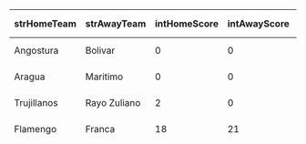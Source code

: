 | strHomeTeam   | strAwayTeam   | intHomeScore   | intAwayScore   | strStatus     | strCountry   | strLeague       | strSport   | Rating   | TV Listing   |
|:--------------|:--------------|:---------------|:---------------|:--------------|:-------------|:----------------|:-----------|:---------|:-------------|
| Angostura     | Bolivar       | 0              | 0              | 84            | VENEZUELA    | Copa Venezuela  | football   | 32       | -            |
| Aragua        | Maritimo      | 0              | 0              | 84            | VENEZUELA    | Copa Venezuela  | football   | 27       | -            |
| Trujillanos   | Rayo Zuliano  | 2              | 0              | 80            | VENEZUELA    | Copa Venezuela  | football   | 8        | -            |
| Flamengo      | Franca        | 18             | 21             | 2nd Quarter 8 | BRAZIL       | NBB - Play Offs | basketball |          | YouTube      |
|               |               |                |                |               |              |                 |            |          |              |
|               |               |                |                |               |              |                 |            |          |              |
|               |               |                |                |               |              |                 |            |          |              |
|               |               |                |                |               |              |                 |            |          |              |
|               |               |                |                |               |              |                 |            |          |              |
|               |               |                |                |               |              |                 |            |          |              |
|               |               |                |                |               |              |                 |            |          |              |
|               |               |                |                |               |              |                 |            |          |              |
|               |               |                |                |               |              |                 |            |          |              |
|               |               |                |                |               |              |                 |            |          |              |
|               |               |                |                |               |              |                 |            |          |              |
|               |               |                |                |               |              |                 |            |          |              |
|               |               |                |                |               |              |                 |            |          |              |
|               |               |                |                |               |              |                 |            |          |              |
|               |               |                |                |               |              |                 |            |          |              |
|               |               |                |                |               |              |                 |            |          |              |
|               |               |                |                |               |              |                 |            |          |              |
|               |               |                |                |               |              |                 |            |          |              |
|               |               |                |                |               |              |                 |            |          |              |
|               |               |                |                |               |              |                 |            |          |              |
|               |               |                |                |               |              |                 |            |          |              |
|               |               |                |                |               |              |                 |            |          |              |
|               |               |                |                |               |              |                 |            |          |              |
|               |               |                |                |               |              |                 |            |          |              |
|               |               |                |                |               |              |                 |            |          |              |
|               |               |                |                |               |              |                 |            |          |              |
|               |               |                |                |               |              |                 |            |          |              |
|               |               |                |                |               |              |                 |            |          |              |
|               |               |                |                |               |              |                 |            |          |              |
|               |               |                |                |               |              |                 |            |          |              |
|               |               |                |                |               |              |                 |            |          |              |
|               |               |                |                |               |              |                 |            |          |              |
|               |               |                |                |               |              |                 |            |          |              |
|               |               |                |                |               |              |                 |            |          |              |
|               |               |                |                |               |              |                 |            |          |              |
|               |               |                |                |               |              |                 |            |          |              |
|               |               |                |                |               |              |                 |            |          |              |
|               |               |                |                |               |              |                 |            |          |              |
|               |               |                |                |               |              |                 |            |          |              |
|               |               |                |                |               |              |                 |            |          |              |
|               |               |                |                |               |              |                 |            |          |              |
|               |               |                |                |               |              |                 |            |          |              |
|               |               |                |                |               |              |                 |            |          |              |
|               |               |                |                |               |              |                 |            |          |              |
|               |               |                |                |               |              |                 |            |          |              |
|               |               |                |                |               |              |                 |            |          |              |
|               |               |                |                |               |              |                 |            |          |              |
|               |               |                |                |               |              |                 |            |          |              |
|               |               |                |                |               |              |                 |            |          |              |
|               |               |                |                |               |              |                 |            |          |              |
|               |               |                |                |               |              |                 |            |          |              |
|               |               |                |                |               |              |                 |            |          |              |
|               |               |                |                |               |              |                 |            |          |              |
|               |               |                |                |               |              |                 |            |          |              |
|               |               |                |                |               |              |                 |            |          |              |
|               |               |                |                |               |              |                 |            |          |              |
|               |               |                |                |               |              |                 |            |          |              |
|               |               |                |                |               |              |                 |            |          |              |
|               |               |                |                |               |              |                 |            |          |              |
|               |               |                |                |               |              |                 |            |          |              |
|               |               |                |                |               |              |                 |            |          |              |
|               |               |                |                |               |              |                 |            |          |              |
|               |               |                |                |               |              |                 |            |          |              |
|               |               |                |                |               |              |                 |            |          |              |
|               |               |                |                |               |              |                 |            |          |              |
|               |               |                |                |               |              |                 |            |          |              |
|               |               |                |                |               |              |                 |            |          |              |
|               |               |                |                |               |              |                 |            |          |              |
|               |               |                |                |               |              |                 |            |          |              |
|               |               |                |                |               |              |                 |            |          |              |
|               |               |                |                |               |              |                 |            |          |              |
|               |               |                |                |               |              |                 |            |          |              |
|               |               |                |                |               |              |                 |            |          |              |
|               |               |                |                |               |              |                 |            |          |              |
|               |               |                |                |               |              |                 |            |          |              |
|               |               |                |                |               |              |                 |            |          |              |
|               |               |                |                |               |              |                 |            |          |              |
|               |               |                |                |               |              |                 |            |          |              |
|               |               |                |                |               |              |                 |            |          |              |
|               |               |                |                |               |              |                 |            |          |              |
|               |               |                |                |               |              |                 |            |          |              |
|               |               |                |                |               |              |                 |            |          |              |
|               |               |                |                |               |              |                 |            |          |              |
|               |               |                |                |               |              |                 |            |          |              |
|               |               |                |                |               |              |                 |            |          |              |
|               |               |                |                |               |              |                 |            |          |              |
|               |               |                |                |               |              |                 |            |          |              |
|               |               |                |                |               |              |                 |            |          |              |
|               |               |                |                |               |              |                 |            |          |              |
|               |               |                |                |               |              |                 |            |          |              |
|               |               |                |                |               |              |                 |            |          |              |
|               |               |                |                |               |              |                 |            |          |              |
|               |               |                |                |               |              |                 |            |          |              |
|               |               |                |                |               |              |                 |            |          |              |
|               |               |                |                |               |              |                 |            |          |              |
|               |               |                |                |               |              |                 |            |          |              |
|               |               |                |                |               |              |                 |            |          |              |
|               |               |                |                |               |              |                 |            |          |              |
|               |               |                |                |               |              |                 |            |          |              |
|               |               |                |                |               |              |                 |            |          |              |
|               |               |                |                |               |              |                 |            |          |              |
|               |               |                |                |               |              |                 |            |          |              |
|               |               |                |                |               |              |                 |            |          |              |
|               |               |                |                |               |              |                 |            |          |              |
|               |               |                |                |               |              |                 |            |          |              |
|               |               |                |                |               |              |                 |            |          |              |
|               |               |                |                |               |              |                 |            |          |              |
|               |               |                |                |               |              |                 |            |          |              |
|               |               |                |                |               |              |                 |            |          |              |
|               |               |                |                |               |              |                 |            |          |              |
|               |               |                |                |               |              |                 |            |          |              |
|               |               |                |                |               |              |                 |            |          |              |
|               |               |                |                |               |              |                 |            |          |              |
|               |               |                |                |               |              |                 |            |          |              |
|               |               |                |                |               |              |                 |            |          |              |
|               |               |                |                |               |              |                 |            |          |              |
|               |               |                |                |               |              |                 |            |          |              |
|               |               |                |                |               |              |                 |            |          |              |
|               |               |                |                |               |              |                 |            |          |              |
|               |               |                |                |               |              |                 |            |          |              |
|               |               |                |                |               |              |                 |            |          |              |
|               |               |                |                |               |              |                 |            |          |              |
|               |               |                |                |               |              |                 |            |          |              |
|               |               |                |                |               |              |                 |            |          |              |
|               |               |                |                |               |              |                 |            |          |              |
|               |               |                |                |               |              |                 |            |          |              |
|               |               |                |                |               |              |                 |            |          |              |
|               |               |                |                |               |              |                 |            |          |              |
|               |               |                |                |               |              |                 |            |          |              |
|               |               |                |                |               |              |                 |            |          |              |
|               |               |                |                |               |              |                 |            |          |              |
|               |               |                |                |               |              |                 |            |          |              |
|               |               |                |                |               |              |                 |            |          |              |
|               |               |                |                |               |              |                 |            |          |              |
|               |               |                |                |               |              |                 |            |          |              |
|               |               |                |                |               |              |                 |            |          |              |
|               |               |                |                |               |              |                 |            |          |              |
|               |               |                |                |               |              |                 |            |          |              |
|               |               |                |                |               |              |                 |            |          |              |
|               |               |                |                |               |              |                 |            |          |              |
|               |               |                |                |               |              |                 |            |          |              |
|               |               |                |                |               |              |                 |            |          |              |
|               |               |                |                |               |              |                 |            |          |              |
|               |               |                |                |               |              |                 |            |          |              |
|               |               |                |                |               |              |                 |            |          |              |
|               |               |                |                |               |              |                 |            |          |              |
|               |               |                |                |               |              |                 |            |          |              |
|               |               |                |                |               |              |                 |            |          |              |
|               |               |                |                |               |              |                 |            |          |              |
|               |               |                |                |               |              |                 |            |          |              |
|               |               |                |                |               |              |                 |            |          |              |
|               |               |                |                |               |              |                 |            |          |              |
|               |               |                |                |               |              |                 |            |          |              |
|               |               |                |                |               |              |                 |            |          |              |
|               |               |                |                |               |              |                 |            |          |              |
|               |               |                |                |               |              |                 |            |          |              |
|               |               |                |                |               |              |                 |            |          |              |
|               |               |                |                |               |              |                 |            |          |              |
|               |               |                |                |               |              |                 |            |          |              |
|               |               |                |                |               |              |                 |            |          |              |
|               |               |                |                |               |              |                 |            |          |              |
|               |               |                |                |               |              |                 |            |          |              |
|               |               |                |                |               |              |                 |            |          |              |
|               |               |                |                |               |              |                 |            |          |              |
|               |               |                |                |               |              |                 |            |          |              |
|               |               |                |                |               |              |                 |            |          |              |
|               |               |                |                |               |              |                 |            |          |              |
|               |               |                |                |               |              |                 |            |          |              |
|               |               |                |                |               |              |                 |            |          |              |
|               |               |                |                |               |              |                 |            |          |              |
|               |               |                |                |               |              |                 |            |          |              |
|               |               |                |                |               |              |                 |            |          |              |
|               |               |                |                |               |              |                 |            |          |              |
|               |               |                |                |               |              |                 |            |          |              |
|               |               |                |                |               |              |                 |            |          |              |
|               |               |                |                |               |              |                 |            |          |              |
|               |               |                |                |               |              |                 |            |          |              |
|               |               |                |                |               |              |                 |            |          |              |
|               |               |                |                |               |              |                 |            |          |              |
|               |               |                |                |               |              |                 |            |          |              |
|               |               |                |                |               |              |                 |            |          |              |
|               |               |                |                |               |              |                 |            |          |              |
|               |               |                |                |               |              |                 |            |          |              |
|               |               |                |                |               |              |                 |            |          |              |
|               |               |                |                |               |              |                 |            |          |              |
|               |               |                |                |               |              |                 |            |          |              |
|               |               |                |                |               |              |                 |            |          |              |
|               |               |                |                |               |              |                 |            |          |              |
|               |               |                |                |               |              |                 |            |          |              |
|               |               |                |                |               |              |                 |            |          |              |
|               |               |                |                |               |              |                 |            |          |              |
|               |               |                |                |               |              |                 |            |          |              |
|               |               |                |                |               |              |                 |            |          |              |
|               |               |                |                |               |              |                 |            |          |              |
|               |               |                |                |               |              |                 |            |          |              |
|               |               |                |                |               |              |                 |            |          |              |
|               |               |                |                |               |              |                 |            |          |              |
|               |               |                |                |               |              |                 |            |          |              |
|               |               |                |                |               |              |                 |            |          |              |
|               |               |                |                |               |              |                 |            |          |              |
|               |               |                |                |               |              |                 |            |          |              |
|               |               |                |                |               |              |                 |            |          |              |
|               |               |                |                |               |              |                 |            |          |              |
|               |               |                |                |               |              |                 |            |          |              |
|               |               |                |                |               |              |                 |            |          |              |
|               |               |                |                |               |              |                 |            |          |              |
|               |               |                |                |               |              |                 |            |          |              |
|               |               |                |                |               |              |                 |            |          |              |
|               |               |                |                |               |              |                 |            |          |              |
|               |               |                |                |               |              |                 |            |          |              |
|               |               |                |                |               |              |                 |            |          |              |
|               |               |                |                |               |              |                 |            |          |              |
|               |               |                |                |               |              |                 |            |          |              |
|               |               |                |                |               |              |                 |            |          |              |
|               |               |                |                |               |              |                 |            |          |              |
|               |               |                |                |               |              |                 |            |          |              |
|               |               |                |                |               |              |                 |            |          |              |
|               |               |                |                |               |              |                 |            |          |              |
|               |               |                |                |               |              |                 |            |          |              |
|               |               |                |                |               |              |                 |            |          |              |
|               |               |                |                |               |              |                 |            |          |              |
|               |               |                |                |               |              |                 |            |          |              |
|               |               |                |                |               |              |                 |            |          |              |
|               |               |                |                |               |              |                 |            |          |              |
|               |               |                |                |               |              |                 |            |          |              |
|               |               |                |                |               |              |                 |            |          |              |
|               |               |                |                |               |              |                 |            |          |              |
|               |               |                |                |               |              |                 |            |          |              |
|               |               |                |                |               |              |                 |            |          |              |
|               |               |                |                |               |              |                 |            |          |              |
|               |               |                |                |               |              |                 |            |          |              |
|               |               |                |                |               |              |                 |            |          |              |
|               |               |                |                |               |              |                 |            |          |              |
|               |               |                |                |               |              |                 |            |          |              |
|               |               |                |                |               |              |                 |            |          |              |
|               |               |                |                |               |              |                 |            |          |              |
|               |               |                |                |               |              |                 |            |          |              |
|               |               |                |                |               |              |                 |            |          |              |
|               |               |                |                |               |              |                 |            |          |              |
|               |               |                |                |               |              |                 |            |          |              |
|               |               |                |                |               |              |                 |            |          |              |
|               |               |                |                |               |              |                 |            |          |              |
|               |               |                |                |               |              |                 |            |          |              |
|               |               |                |                |               |              |                 |            |          |              |
|               |               |                |                |               |              |                 |            |          |              |
|               |               |                |                |               |              |                 |            |          |              |
|               |               |                |                |               |              |                 |            |          |              |
|               |               |                |                |               |              |                 |            |          |              |
|               |               |                |                |               |              |                 |            |          |              |
|               |               |                |                |               |              |                 |            |          |              |
|               |               |                |                |               |              |                 |            |          |              |
|               |               |                |                |               |              |                 |            |          |              |
|               |               |                |                |               |              |                 |            |          |              |
|               |               |                |                |               |              |                 |            |          |              |
|               |               |                |                |               |              |                 |            |          |              |
|               |               |                |                |               |              |                 |            |          |              |
|               |               |                |                |               |              |                 |            |          |              |
|               |               |                |                |               |              |                 |            |          |              |
|               |               |                |                |               |              |                 |            |          |              |
|               |               |                |                |               |              |                 |            |          |              |
|               |               |                |                |               |              |                 |            |          |              |
|               |               |                |                |               |              |                 |            |          |              |
|               |               |                |                |               |              |                 |            |          |              |
|               |               |                |                |               |              |                 |            |          |              |
|               |               |                |                |               |              |                 |            |          |              |
|               |               |                |                |               |              |                 |            |          |              |
|               |               |                |                |               |              |                 |            |          |              |
|               |               |                |                |               |              |                 |            |          |              |
|               |               |                |                |               |              |                 |            |          |              |
|               |               |                |                |               |              |                 |            |          |              |
|               |               |                |                |               |              |                 |            |          |              |
|               |               |                |                |               |              |                 |            |          |              |
|               |               |                |                |               |              |                 |            |          |              |
|               |               |                |                |               |              |                 |            |          |              |
|               |               |                |                |               |              |                 |            |          |              |
|               |               |                |                |               |              |                 |            |          |              |
|               |               |                |                |               |              |                 |            |          |              |
|               |               |                |                |               |              |                 |            |          |              |
|               |               |                |                |               |              |                 |            |          |              |
|               |               |                |                |               |              |                 |            |          |              |
|               |               |                |                |               |              |                 |            |          |              |
|               |               |                |                |               |              |                 |            |          |              |
|               |               |                |                |               |              |                 |            |          |              |
|               |               |                |                |               |              |                 |            |          |              |
|               |               |                |                |               |              |                 |            |          |              |
|               |               |                |                |               |              |                 |            |          |              |
|               |               |                |                |               |              |                 |            |          |              |
|               |               |                |                |               |              |                 |            |          |              |
|               |               |                |                |               |              |                 |            |          |              |
|               |               |                |                |               |              |                 |            |          |              |
|               |               |                |                |               |              |                 |            |          |              |
|               |               |                |                |               |              |                 |            |          |              |
|               |               |                |                |               |              |                 |            |          |              |
|               |               |                |                |               |              |                 |            |          |              |
|               |               |                |                |               |              |                 |            |          |              |
|               |               |                |                |               |              |                 |            |          |              |
|               |               |                |                |               |              |                 |            |          |              |
|               |               |                |                |               |              |                 |            |          |              |
|               |               |                |                |               |              |                 |            |          |              |
|               |               |                |                |               |              |                 |            |          |              |
|               |               |                |                |               |              |                 |            |          |              |
|               |               |                |                |               |              |                 |            |          |              |
|               |               |                |                |               |              |                 |            |          |              |
|               |               |                |                |               |              |                 |            |          |              |
|               |               |                |                |               |              |                 |            |          |              |
|               |               |                |                |               |              |                 |            |          |              |
|               |               |                |                |               |              |                 |            |          |              |
|               |               |                |                |               |              |                 |            |          |              |
|               |               |                |                |               |              |                 |            |          |              |
|               |               |                |                |               |              |                 |            |          |              |
|               |               |                |                |               |              |                 |            |          |              |
|               |               |                |                |               |              |                 |            |          |              |
|               |               |                |                |               |              |                 |            |          |              |
|               |               |                |                |               |              |                 |            |          |              |
|               |               |                |                |               |              |                 |            |          |              |
|               |               |                |                |               |              |                 |            |          |              |
|               |               |                |                |               |              |                 |            |          |              |
|               |               |                |                |               |              |                 |            |          |              |
|               |               |                |                |               |              |                 |            |          |              |
|               |               |                |                |               |              |                 |            |          |              |
|               |               |                |                |               |              |                 |            |          |              |
|               |               |                |                |               |              |                 |            |          |              |
|               |               |                |                |               |              |                 |            |          |              |
|               |               |                |                |               |              |                 |            |          |              |
|               |               |                |                |               |              |                 |            |          |              |
|               |               |                |                |               |              |                 |            |          |              |
|               |               |                |                |               |              |                 |            |          |              |
|               |               |                |                |               |              |                 |            |          |              |
|               |               |                |                |               |              |                 |            |          |              |
|               |               |                |                |               |              |                 |            |          |              |
|               |               |                |                |               |              |                 |            |          |              |
|               |               |                |                |               |              |                 |            |          |              |
|               |               |                |                |               |              |                 |            |          |              |
|               |               |                |                |               |              |                 |            |          |              |
|               |               |                |                |               |              |                 |            |          |              |
|               |               |                |                |               |              |                 |            |          |              |
|               |               |                |                |               |              |                 |            |          |              |
|               |               |                |                |               |              |                 |            |          |              |
|               |               |                |                |               |              |                 |            |          |              |
|               |               |                |                |               |              |                 |            |          |              |
|               |               |                |                |               |              |                 |            |          |              |
|               |               |                |                |               |              |                 |            |          |              |
|               |               |                |                |               |              |                 |            |          |              |
|               |               |                |                |               |              |                 |            |          |              |
|               |               |                |                |               |              |                 |            |          |              |
|               |               |                |                |               |              |                 |            |          |              |
|               |               |                |                |               |              |                 |            |          |              |
|               |               |                |                |               |              |                 |            |          |              |
|               |               |                |                |               |              |                 |            |          |              |
|               |               |                |                |               |              |                 |            |          |              |
|               |               |                |                |               |              |                 |            |          |              |
|               |               |                |                |               |              |                 |            |          |              |
|               |               |                |                |               |              |                 |            |          |              |
|               |               |                |                |               |              |                 |            |          |              |
|               |               |                |                |               |              |                 |            |          |              |
|               |               |                |                |               |              |                 |            |          |              |
|               |               |                |                |               |              |                 |            |          |              |
|               |               |                |                |               |              |                 |            |          |              |
|               |               |                |                |               |              |                 |            |          |              |
|               |               |                |                |               |              |                 |            |          |              |
|               |               |                |                |               |              |                 |            |          |              |
|               |               |                |                |               |              |                 |            |          |              |
|               |               |                |                |               |              |                 |            |          |              |
|               |               |                |                |               |              |                 |            |          |              |
|               |               |                |                |               |              |                 |            |          |              |
|               |               |                |                |               |              |                 |            |          |              |
|               |               |                |                |               |              |                 |            |          |              |
|               |               |                |                |               |              |                 |            |          |              |
|               |               |                |                |               |              |                 |            |          |              |
|               |               |                |                |               |              |                 |            |          |              |
|               |               |                |                |               |              |                 |            |          |              |
|               |               |                |                |               |              |                 |            |          |              |
|               |               |                |                |               |              |                 |            |          |              |
|               |               |                |                |               |              |                 |            |          |              |
|               |               |                |                |               |              |                 |            |          |              |
|               |               |                |                |               |              |                 |            |          |              |
|               |               |                |                |               |              |                 |            |          |              |
|               |               |                |                |               |              |                 |            |          |              |
|               |               |                |                |               |              |                 |            |          |              |
|               |               |                |                |               |              |                 |            |          |              |
|               |               |                |                |               |              |                 |            |          |              |
|               |               |                |                |               |              |                 |            |          |              |
|               |               |                |                |               |              |                 |            |          |              |
|               |               |                |                |               |              |                 |            |          |              |
|               |               |                |                |               |              |                 |            |          |              |
|               |               |                |                |               |              |                 |            |          |              |
|               |               |                |                |               |              |                 |            |          |              |
|               |               |                |                |               |              |                 |            |          |              |
|               |               |                |                |               |              |                 |            |          |              |
|               |               |                |                |               |              |                 |            |          |              |
|               |               |                |                |               |              |                 |            |          |              |
|               |               |                |                |               |              |                 |            |          |              |
|               |               |                |                |               |              |                 |            |          |              |
|               |               |                |                |               |              |                 |            |          |              |
|               |               |                |                |               |              |                 |            |          |              |
|               |               |                |                |               |              |                 |            |          |              |
|               |               |                |                |               |              |                 |            |          |              |
|               |               |                |                |               |              |                 |            |          |              |
|               |               |                |                |               |              |                 |            |          |              |
|               |               |                |                |               |              |                 |            |          |              |
|               |               |                |                |               |              |                 |            |          |              |
|               |               |                |                |               |              |                 |            |          |              |
|               |               |                |                |               |              |                 |            |          |              |
|               |               |                |                |               |              |                 |            |          |              |
|               |               |                |                |               |              |                 |            |          |              |
|               |               |                |                |               |              |                 |            |          |              |
|               |               |                |                |               |              |                 |            |          |              |
|               |               |                |                |               |              |                 |            |          |              |
|               |               |                |                |               |              |                 |            |          |              |
|               |               |                |                |               |              |                 |            |          |              |
|               |               |                |                |               |              |                 |            |          |              |
|               |               |                |                |               |              |                 |            |          |              |
|               |               |                |                |               |              |                 |            |          |              |
|               |               |                |                |               |              |                 |            |          |              |
|               |               |                |                |               |              |                 |            |          |              |
|               |               |                |                |               |              |                 |            |          |              |
|               |               |                |                |               |              |                 |            |          |              |
|               |               |                |                |               |              |                 |            |          |              |
|               |               |                |                |               |              |                 |            |          |              |
|               |               |                |                |               |              |                 |            |          |              |
|               |               |                |                |               |              |                 |            |          |              |
|               |               |                |                |               |              |                 |            |          |              |
|               |               |                |                |               |              |                 |            |          |              |
|               |               |                |                |               |              |                 |            |          |              |
|               |               |                |                |               |              |                 |            |          |              |
|               |               |                |                |               |              |                 |            |          |              |
|               |               |                |                |               |              |                 |            |          |              |
|               |               |                |                |               |              |                 |            |          |              |
|               |               |                |                |               |              |                 |            |          |              |
|               |               |                |                |               |              |                 |            |          |              |
|               |               |                |                |               |              |                 |            |          |              |
|               |               |                |                |               |              |                 |            |          |              |
|               |               |                |                |               |              |                 |            |          |              |
|               |               |                |                |               |              |                 |            |          |              |
|               |               |                |                |               |              |                 |            |          |              |
|               |               |                |                |               |              |                 |            |          |              |
|               |               |                |                |               |              |                 |            |          |              |
|               |               |                |                |               |              |                 |            |          |              |
|               |               |                |                |               |              |                 |            |          |              |
|               |               |                |                |               |              |                 |            |          |              |
|               |               |                |                |               |              |                 |            |          |              |
|               |               |                |                |               |              |                 |            |          |              |
|               |               |                |                |               |              |                 |            |          |              |
|               |               |                |                |               |              |                 |            |          |              |
|               |               |                |                |               |              |                 |            |          |              |
|               |               |                |                |               |              |                 |            |          |              |
|               |               |                |                |               |              |                 |            |          |              |
|               |               |                |                |               |              |                 |            |          |              |
|               |               |                |                |               |              |                 |            |          |              |
|               |               |                |                |               |              |                 |            |          |              |
|               |               |                |                |               |              |                 |            |          |              |
|               |               |                |                |               |              |                 |            |          |              |
|               |               |                |                |               |              |                 |            |          |              |
|               |               |                |                |               |              |                 |            |          |              |
|               |               |                |                |               |              |                 |            |          |              |
|               |               |                |                |               |              |                 |            |          |              |
|               |               |                |                |               |              |                 |            |          |              |
|               |               |                |                |               |              |                 |            |          |              |
|               |               |                |                |               |              |                 |            |          |              |
|               |               |                |                |               |              |                 |            |          |              |
|               |               |                |                |               |              |                 |            |          |              |
|               |               |                |                |               |              |                 |            |          |              |
|               |               |                |                |               |              |                 |            |          |              |
|               |               |                |                |               |              |                 |            |          |              |
|               |               |                |                |               |              |                 |            |          |              |
|               |               |                |                |               |              |                 |            |          |              |
|               |               |                |                |               |              |                 |            |          |              |
|               |               |                |                |               |              |                 |            |          |              |
|               |               |                |                |               |              |                 |            |          |              |
|               |               |                |                |               |              |                 |            |          |              |
|               |               |                |                |               |              |                 |            |          |              |
|               |               |                |                |               |              |                 |            |          |              |
|               |               |                |                |               |              |                 |            |          |              |
|               |               |                |                |               |              |                 |            |          |              |
|               |               |                |                |               |              |                 |            |          |              |
|               |               |                |                |               |              |                 |            |          |              |
|               |               |                |                |               |              |                 |            |          |              |
|               |               |                |                |               |              |                 |            |          |              |
|               |               |                |                |               |              |                 |            |          |              |
|               |               |                |                |               |              |                 |            |          |              |
|               |               |                |                |               |              |                 |            |          |              |
|               |               |                |                |               |              |                 |            |          |              |
|               |               |                |                |               |              |                 |            |          |              |
|               |               |                |                |               |              |                 |            |          |              |
|               |               |                |                |               |              |                 |            |          |              |
|               |               |                |                |               |              |                 |            |          |              |
|               |               |                |                |               |              |                 |            |          |              |
|               |               |                |                |               |              |                 |            |          |              |
|               |               |                |                |               |              |                 |            |          |              |
|               |               |                |                |               |              |                 |            |          |              |
|               |               |                |                |               |              |                 |            |          |              |
|               |               |                |                |               |              |                 |            |          |              |
|               |               |                |                |               |              |                 |            |          |              |
|               |               |                |                |               |              |                 |            |          |              |
|               |               |                |                |               |              |                 |            |          |              |
|               |               |                |                |               |              |                 |            |          |              |
|               |               |                |                |               |              |                 |            |          |              |
|               |               |                |                |               |              |                 |            |          |              |
|               |               |                |                |               |              |                 |            |          |              |
|               |               |                |                |               |              |                 |            |          |              |
|               |               |                |                |               |              |                 |            |          |              |
|               |               |                |                |               |              |                 |            |          |              |
|               |               |                |                |               |              |                 |            |          |              |
|               |               |                |                |               |              |                 |            |          |              |
|               |               |                |                |               |              |                 |            |          |              |
|               |               |                |                |               |              |                 |            |          |              |
|               |               |                |                |               |              |                 |            |          |              |
|               |               |                |                |               |              |                 |            |          |              |
|               |               |                |                |               |              |                 |            |          |              |
|               |               |                |                |               |              |                 |            |          |              |
|               |               |                |                |               |              |                 |            |          |              |
|               |               |                |                |               |              |                 |            |          |              |
|               |               |                |                |               |              |                 |            |          |              |
|               |               |                |                |               |              |                 |            |          |              |
|               |               |                |                |               |              |                 |            |          |              |
|               |               |                |                |               |              |                 |            |          |              |
|               |               |                |                |               |              |                 |            |          |              |
|               |               |                |                |               |              |                 |            |          |              |
|               |               |                |                |               |              |                 |            |          |              |
|               |               |                |                |               |              |                 |            |          |              |
|               |               |                |                |               |              |                 |            |          |              |
|               |               |                |                |               |              |                 |            |          |              |
|               |               |                |                |               |              |                 |            |          |              |
|               |               |                |                |               |              |                 |            |          |              |
|               |               |                |                |               |              |                 |            |          |              |
|               |               |                |                |               |              |                 |            |          |              |
|               |               |                |                |               |              |                 |            |          |              |
|               |               |                |                |               |              |                 |            |          |              |
|               |               |                |                |               |              |                 |            |          |              |
|               |               |                |                |               |              |                 |            |          |              |
|               |               |                |                |               |              |                 |            |          |              |
|               |               |                |                |               |              |                 |            |          |              |
|               |               |                |                |               |              |                 |            |          |              |
|               |               |                |                |               |              |                 |            |          |              |
|               |               |                |                |               |              |                 |            |          |              |
|               |               |                |                |               |              |                 |            |          |              |
|               |               |                |                |               |              |                 |            |          |              |
|               |               |                |                |               |              |                 |            |          |              |
|               |               |                |                |               |              |                 |            |          |              |
|               |               |                |                |               |              |                 |            |          |              |
|               |               |                |                |               |              |                 |            |          |              |
|               |               |                |                |               |              |                 |            |          |              |
|               |               |                |                |               |              |                 |            |          |              |
|               |               |                |                |               |              |                 |            |          |              |
|               |               |                |                |               |              |                 |            |          |              |
|               |               |                |                |               |              |                 |            |          |              |
|               |               |                |                |               |              |                 |            |          |              |
|               |               |                |                |               |              |                 |            |          |              |
|               |               |                |                |               |              |                 |            |          |              |
|               |               |                |                |               |              |                 |            |          |              |
|               |               |                |                |               |              |                 |            |          |              |
|               |               |                |                |               |              |                 |            |          |              |
|               |               |                |                |               |              |                 |            |          |              |
|               |               |                |                |               |              |                 |            |          |              |
|               |               |                |                |               |              |                 |            |          |              |
|               |               |                |                |               |              |                 |            |          |              |
|               |               |                |                |               |              |                 |            |          |              |
|               |               |                |                |               |              |                 |            |          |              |
|               |               |                |                |               |              |                 |            |          |              |
|               |               |                |                |               |              |                 |            |          |              |
|               |               |                |                |               |              |                 |            |          |              |
|               |               |                |                |               |              |                 |            |          |              |
|               |               |                |                |               |              |                 |            |          |              |
|               |               |                |                |               |              |                 |            |          |              |
|               |               |                |                |               |              |                 |            |          |              |
|               |               |                |                |               |              |                 |            |          |              |
|               |               |                |                |               |              |                 |            |          |              |
|               |               |                |                |               |              |                 |            |          |              |
|               |               |                |                |               |              |                 |            |          |              |
|               |               |                |                |               |              |                 |            |          |              |
|               |               |                |                |               |              |                 |            |          |              |
|               |               |                |                |               |              |                 |            |          |              |
|               |               |                |                |               |              |                 |            |          |              |
|               |               |                |                |               |              |                 |            |          |              |
|               |               |                |                |               |              |                 |            |          |              |
|               |               |                |                |               |              |                 |            |          |              |
|               |               |                |                |               |              |                 |            |          |              |
|               |               |                |                |               |              |                 |            |          |              |
|               |               |                |                |               |              |                 |            |          |              |
|               |               |                |                |               |              |                 |            |          |              |
|               |               |                |                |               |              |                 |            |          |              |
|               |               |                |                |               |              |                 |            |          |              |
|               |               |                |                |               |              |                 |            |          |              |
|               |               |                |                |               |              |                 |            |          |              |
|               |               |                |                |               |              |                 |            |          |              |
|               |               |                |                |               |              |                 |            |          |              |
|               |               |                |                |               |              |                 |            |          |              |
|               |               |                |                |               |              |                 |            |          |              |
|               |               |                |                |               |              |                 |            |          |              |
|               |               |                |                |               |              |                 |            |          |              |
|               |               |                |                |               |              |                 |            |          |              |
|               |               |                |                |               |              |                 |            |          |              |
|               |               |                |                |               |              |                 |            |          |              |
|               |               |                |                |               |              |                 |            |          |              |
|               |               |                |                |               |              |                 |            |          |              |
|               |               |                |                |               |              |                 |            |          |              |
|               |               |                |                |               |              |                 |            |          |              |
|               |               |                |                |               |              |                 |            |          |              |
|               |               |                |                |               |              |                 |            |          |              |
|               |               |                |                |               |              |                 |            |          |              |
|               |               |                |                |               |              |                 |            |          |              |
|               |               |                |                |               |              |                 |            |          |              |
|               |               |                |                |               |              |                 |            |          |              |
|               |               |                |                |               |              |                 |            |          |              |
|               |               |                |                |               |              |                 |            |          |              |
|               |               |                |                |               |              |                 |            |          |              |
|               |               |                |                |               |              |                 |            |          |              |
|               |               |                |                |               |              |                 |            |          |              |
|               |               |                |                |               |              |                 |            |          |              |
|               |               |                |                |               |              |                 |            |          |              |
|               |               |                |                |               |              |                 |            |          |              |
|               |               |                |                |               |              |                 |            |          |              |
|               |               |                |                |               |              |                 |            |          |              |
|               |               |                |                |               |              |                 |            |          |              |
|               |               |                |                |               |              |                 |            |          |              |
|               |               |                |                |               |              |                 |            |          |              |
|               |               |                |                |               |              |                 |            |          |              |
|               |               |                |                |               |              |                 |            |          |              |
|               |               |                |                |               |              |                 |            |          |              |
|               |               |                |                |               |              |                 |            |          |              |
|               |               |                |                |               |              |                 |            |          |              |
|               |               |                |                |               |              |                 |            |          |              |
|               |               |                |                |               |              |                 |            |          |              |
|               |               |                |                |               |              |                 |            |          |              |
|               |               |                |                |               |              |                 |            |          |              |
|               |               |                |                |               |              |                 |            |          |              |
|               |               |                |                |               |              |                 |            |          |              |
|               |               |                |                |               |              |                 |            |          |              |
|               |               |                |                |               |              |                 |            |          |              |
|               |               |                |                |               |              |                 |            |          |              |
|               |               |                |                |               |              |                 |            |          |              |
|               |               |                |                |               |              |                 |            |          |              |
|               |               |                |                |               |              |                 |            |          |              |
|               |               |                |                |               |              |                 |            |          |              |
|               |               |                |                |               |              |                 |            |          |              |
|               |               |                |                |               |              |                 |            |          |              |
|               |               |                |                |               |              |                 |            |          |              |
|               |               |                |                |               |              |                 |            |          |              |
|               |               |                |                |               |              |                 |            |          |              |
|               |               |                |                |               |              |                 |            |          |              |
|               |               |                |                |               |              |                 |            |          |              |
|               |               |                |                |               |              |                 |            |          |              |
|               |               |                |                |               |              |                 |            |          |              |
|               |               |                |                |               |              |                 |            |          |              |
|               |               |                |                |               |              |                 |            |          |              |
|               |               |                |                |               |              |                 |            |          |              |
|               |               |                |                |               |              |                 |            |          |              |
|               |               |                |                |               |              |                 |            |          |              |
|               |               |                |                |               |              |                 |            |          |              |
|               |               |                |                |               |              |                 |            |          |              |
|               |               |                |                |               |              |                 |            |          |              |
|               |               |                |                |               |              |                 |            |          |              |
|               |               |                |                |               |              |                 |            |          |              |
|               |               |                |                |               |              |                 |            |          |              |
|               |               |                |                |               |              |                 |            |          |              |
|               |               |                |                |               |              |                 |            |          |              |
|               |               |                |                |               |              |                 |            |          |              |
|               |               |                |                |               |              |                 |            |          |              |
|               |               |                |                |               |              |                 |            |          |              |
|               |               |                |                |               |              |                 |            |          |              |
|               |               |                |                |               |              |                 |            |          |              |
|               |               |                |                |               |              |                 |            |          |              |
|               |               |                |                |               |              |                 |            |          |              |
|               |               |                |                |               |              |                 |            |          |              |
|               |               |                |                |               |              |                 |            |          |              |
|               |               |                |                |               |              |                 |            |          |              |
|               |               |                |                |               |              |                 |            |          |              |
|               |               |                |                |               |              |                 |            |          |              |
|               |               |                |                |               |              |                 |            |          |              |
|               |               |                |                |               |              |                 |            |          |              |
|               |               |                |                |               |              |                 |            |          |              |
|               |               |                |                |               |              |                 |            |          |              |
|               |               |                |                |               |              |                 |            |          |              |
|               |               |                |                |               |              |                 |            |          |              |
|               |               |                |                |               |              |                 |            |          |              |
|               |               |                |                |               |              |                 |            |          |              |
|               |               |                |                |               |              |                 |            |          |              |
|               |               |                |                |               |              |                 |            |          |              |
|               |               |                |                |               |              |                 |            |          |              |
|               |               |                |                |               |              |                 |            |          |              |
|               |               |                |                |               |              |                 |            |          |              |
|               |               |                |                |               |              |                 |            |          |              |
|               |               |                |                |               |              |                 |            |          |              |
|               |               |                |                |               |              |                 |            |          |              |
|               |               |                |                |               |              |                 |            |          |              |
|               |               |                |                |               |              |                 |            |          |              |
|               |               |                |                |               |              |                 |            |          |              |
|               |               |                |                |               |              |                 |            |          |              |
|               |               |                |                |               |              |                 |            |          |              |
|               |               |                |                |               |              |                 |            |          |              |
|               |               |                |                |               |              |                 |            |          |              |
|               |               |                |                |               |              |                 |            |          |              |
|               |               |                |                |               |              |                 |            |          |              |
|               |               |                |                |               |              |                 |            |          |              |
|               |               |                |                |               |              |                 |            |          |              |
|               |               |                |                |               |              |                 |            |          |              |
|               |               |                |                |               |              |                 |            |          |              |
|               |               |                |                |               |              |                 |            |          |              |
|               |               |                |                |               |              |                 |            |          |              |
|               |               |                |                |               |              |                 |            |          |              |
|               |               |                |                |               |              |                 |            |          |              |
|               |               |                |                |               |              |                 |            |          |              |
|               |               |                |                |               |              |                 |            |          |              |
|               |               |                |                |               |              |                 |            |          |              |
|               |               |                |                |               |              |                 |            |          |              |
|               |               |                |                |               |              |                 |            |          |              |
|               |               |                |                |               |              |                 |            |          |              |
|               |               |                |                |               |              |                 |            |          |              |
|               |               |                |                |               |              |                 |            |          |              |
|               |               |                |                |               |              |                 |            |          |              |
|               |               |                |                |               |              |                 |            |          |              |
|               |               |                |                |               |              |                 |            |          |              |
|               |               |                |                |               |              |                 |            |          |              |
|               |               |                |                |               |              |                 |            |          |              |
|               |               |                |                |               |              |                 |            |          |              |
|               |               |                |                |               |              |                 |            |          |              |
|               |               |                |                |               |              |                 |            |          |              |
|               |               |                |                |               |              |                 |            |          |              |
|               |               |                |                |               |              |                 |            |          |              |
|               |               |                |                |               |              |                 |            |          |              |
|               |               |                |                |               |              |                 |            |          |              |
|               |               |                |                |               |              |                 |            |          |              |
|               |               |                |                |               |              |                 |            |          |              |
|               |               |                |                |               |              |                 |            |          |              |
|               |               |                |                |               |              |                 |            |          |              |
|               |               |                |                |               |              |                 |            |          |              |
|               |               |                |                |               |              |                 |            |          |              |
|               |               |                |                |               |              |                 |            |          |              |
|               |               |                |                |               |              |                 |            |          |              |
|               |               |                |                |               |              |                 |            |          |              |
|               |               |                |                |               |              |                 |            |          |              |
|               |               |                |                |               |              |                 |            |          |              |
|               |               |                |                |               |              |                 |            |          |              |
|               |               |                |                |               |              |                 |            |          |              |
|               |               |                |                |               |              |                 |            |          |              |
|               |               |                |                |               |              |                 |            |          |              |
|               |               |                |                |               |              |                 |            |          |              |
|               |               |                |                |               |              |                 |            |          |              |
|               |               |                |                |               |              |                 |            |          |              |
|               |               |                |                |               |              |                 |            |          |              |
|               |               |                |                |               |              |                 |            |          |              |
|               |               |                |                |               |              |                 |            |          |              |
|               |               |                |                |               |              |                 |            |          |              |
|               |               |                |                |               |              |                 |            |          |              |
|               |               |                |                |               |              |                 |            |          |              |
|               |               |                |                |               |              |                 |            |          |              |
|               |               |                |                |               |              |                 |            |          |              |
|               |               |                |                |               |              |                 |            |          |              |
|               |               |                |                |               |              |                 |            |          |              |
|               |               |                |                |               |              |                 |            |          |              |
|               |               |                |                |               |              |                 |            |          |              |
|               |               |                |                |               |              |                 |            |          |              |
|               |               |                |                |               |              |                 |            |          |              |
|               |               |                |                |               |              |                 |            |          |              |
|               |               |                |                |               |              |                 |            |          |              |
|               |               |                |                |               |              |                 |            |          |              |
|               |               |                |                |               |              |                 |            |          |              |
|               |               |                |                |               |              |                 |            |          |              |
|               |               |                |                |               |              |                 |            |          |              |
|               |               |                |                |               |              |                 |            |          |              |
|               |               |                |                |               |              |                 |            |          |              |
|               |               |                |                |               |              |                 |            |          |              |
|               |               |                |                |               |              |                 |            |          |              |
|               |               |                |                |               |              |                 |            |          |              |
|               |               |                |                |               |              |                 |            |          |              |
|               |               |                |                |               |              |                 |            |          |              |
|               |               |                |                |               |              |                 |            |          |              |
|               |               |                |                |               |              |                 |            |          |              |
|               |               |                |                |               |              |                 |            |          |              |
|               |               |                |                |               |              |                 |            |          |              |
|               |               |                |                |               |              |                 |            |          |              |
|               |               |                |                |               |              |                 |            |          |              |
|               |               |                |                |               |              |                 |            |          |              |
|               |               |                |                |               |              |                 |            |          |              |
|               |               |                |                |               |              |                 |            |          |              |
|               |               |                |                |               |              |                 |            |          |              |
|               |               |                |                |               |              |                 |            |          |              |
|               |               |                |                |               |              |                 |            |          |              |
|               |               |                |                |               |              |                 |            |          |              |
|               |               |                |                |               |              |                 |            |          |              |
|               |               |                |                |               |              |                 |            |          |              |
|               |               |                |                |               |              |                 |            |          |              |
|               |               |                |                |               |              |                 |            |          |              |
|               |               |                |                |               |              |                 |            |          |              |
|               |               |                |                |               |              |                 |            |          |              |
|               |               |                |                |               |              |                 |            |          |              |
|               |               |                |                |               |              |                 |            |          |              |
|               |               |                |                |               |              |                 |            |          |              |
|               |               |                |                |               |              |                 |            |          |              |
|               |               |                |                |               |              |                 |            |          |              |
|               |               |                |                |               |              |                 |            |          |              |
|               |               |                |                |               |              |                 |            |          |              |
|               |               |                |                |               |              |                 |            |          |              |
|               |               |                |                |               |              |                 |            |          |              |
|               |               |                |                |               |              |                 |            |          |              |
|               |               |                |                |               |              |                 |            |          |              |
|               |               |                |                |               |              |                 |            |          |              |
|               |               |                |                |               |              |                 |            |          |              |
|               |               |                |                |               |              |                 |            |          |              |
|               |               |                |                |               |              |                 |            |          |              |
|               |               |                |                |               |              |                 |            |          |              |
|               |               |                |                |               |              |                 |            |          |              |
|               |               |                |                |               |              |                 |            |          |              |
|               |               |                |                |               |              |                 |            |          |              |
|               |               |                |                |               |              |                 |            |          |              |
|               |               |                |                |               |              |                 |            |          |              |
|               |               |                |                |               |              |                 |            |          |              |
|               |               |                |                |               |              |                 |            |          |              |
|               |               |                |                |               |              |                 |            |          |              |
|               |               |                |                |               |              |                 |            |          |              |
|               |               |                |                |               |              |                 |            |          |              |
|               |               |                |                |               |              |                 |            |          |              |
|               |               |                |                |               |              |                 |            |          |              |
|               |               |                |                |               |              |                 |            |          |              |
|               |               |                |                |               |              |                 |            |          |              |
|               |               |                |                |               |              |                 |            |          |              |
|               |               |                |                |               |              |                 |            |          |              |
|               |               |                |                |               |              |                 |            |          |              |
|               |               |                |                |               |              |                 |            |          |              |
|               |               |                |                |               |              |                 |            |          |              |
|               |               |                |                |               |              |                 |            |          |              |
|               |               |                |                |               |              |                 |            |          |              |
|               |               |                |                |               |              |                 |            |          |              |
|               |               |                |                |               |              |                 |            |          |              |
|               |               |                |                |               |              |                 |            |          |              |
|               |               |                |                |               |              |                 |            |          |              |
|               |               |                |                |               |              |                 |            |          |              |
|               |               |                |                |               |              |                 |            |          |              |
|               |               |                |                |               |              |                 |            |          |              |
|               |               |                |                |               |              |                 |            |          |              |
|               |               |                |                |               |              |                 |            |          |              |
|               |               |                |                |               |              |                 |            |          |              |
|               |               |                |                |               |              |                 |            |          |              |
|               |               |                |                |               |              |                 |            |          |              |
|               |               |                |                |               |              |                 |            |          |              |
|               |               |                |                |               |              |                 |            |          |              |
|               |               |                |                |               |              |                 |            |          |              |
|               |               |                |                |               |              |                 |            |          |              |
|               |               |                |                |               |              |                 |            |          |              |
|               |               |                |                |               |              |                 |            |          |              |
|               |               |                |                |               |              |                 |            |          |              |
|               |               |                |                |               |              |                 |            |          |              |
|               |               |                |                |               |              |                 |            |          |              |
|               |               |                |                |               |              |                 |            |          |              |
|               |               |                |                |               |              |                 |            |          |              |
|               |               |                |                |               |              |                 |            |          |              |
|               |               |                |                |               |              |                 |            |          |              |
|               |               |                |                |               |              |                 |            |          |              |
|               |               |                |                |               |              |                 |            |          |              |
|               |               |                |                |               |              |                 |            |          |              |
|               |               |                |                |               |              |                 |            |          |              |
|               |               |                |                |               |              |                 |            |          |              |
|               |               |                |                |               |              |                 |            |          |              |
|               |               |                |                |               |              |                 |            |          |              |
|               |               |                |                |               |              |                 |            |          |              |
|               |               |                |                |               |              |                 |            |          |              |
|               |               |                |                |               |              |                 |            |          |              |
|               |               |                |                |               |              |                 |            |          |              |
|               |               |                |                |               |              |                 |            |          |              |
|               |               |                |                |               |              |                 |            |          |              |
|               |               |                |                |               |              |                 |            |          |              |
|               |               |                |                |               |              |                 |            |          |              |
|               |               |                |                |               |              |                 |            |          |              |
|               |               |                |                |               |              |                 |            |          |              |
|               |               |                |                |               |              |                 |            |          |              |
|               |               |                |                |               |              |                 |            |          |              |
|               |               |                |                |               |              |                 |            |          |              |
|               |               |                |                |               |              |                 |            |          |              |
|               |               |                |                |               |              |                 |            |          |              |
|               |               |                |                |               |              |                 |            |          |              |
|               |               |                |                |               |              |                 |            |          |              |
|               |               |                |                |               |              |                 |            |          |              |
|               |               |                |                |               |              |                 |            |          |              |
|               |               |                |                |               |              |                 |            |          |              |
|               |               |                |                |               |              |                 |            |          |              |
|               |               |                |                |               |              |                 |            |          |              |
|               |               |                |                |               |              |                 |            |          |              |
|               |               |                |                |               |              |                 |            |          |              |
|               |               |                |                |               |              |                 |            |          |              |
|               |               |                |                |               |              |                 |            |          |              |
|               |               |                |                |               |              |                 |            |          |              |
|               |               |                |                |               |              |                 |            |          |              |
|               |               |                |                |               |              |                 |            |          |              |
|               |               |                |                |               |              |                 |            |          |              |
|               |               |                |                |               |              |                 |            |          |              |
|               |               |                |                |               |              |                 |            |          |              |
|               |               |                |                |               |              |                 |            |          |              |
|               |               |                |                |               |              |                 |            |          |              |
|               |               |                |                |               |              |                 |            |          |              |
|               |               |                |                |               |              |                 |            |          |              |
|               |               |                |                |               |              |                 |            |          |              |
|               |               |                |                |               |              |                 |            |          |              |
|               |               |                |                |               |              |                 |            |          |              |
|               |               |                |                |               |              |                 |            |          |              |
|               |               |                |                |               |              |                 |            |          |              |
|               |               |                |                |               |              |                 |            |          |              |
|               |               |                |                |               |              |                 |            |          |              |
|               |               |                |                |               |              |                 |            |          |              |
|               |               |                |                |               |              |                 |            |          |              |
|               |               |                |                |               |              |                 |            |          |              |
|               |               |                |                |               |              |                 |            |          |              |
|               |               |                |                |               |              |                 |            |          |              |
|               |               |                |                |               |              |                 |            |          |              |
|               |               |                |                |               |              |                 |            |          |              |
|               |               |                |                |               |              |                 |            |          |              |
|               |               |                |                |               |              |                 |            |          |              |
|               |               |                |                |               |              |                 |            |          |              |
|               |               |                |                |               |              |                 |            |          |              |
|               |               |                |                |               |              |                 |            |          |              |
|               |               |                |                |               |              |                 |            |          |              |
|               |               |                |                |               |              |                 |            |          |              |
|               |               |                |                |               |              |                 |            |          |              |
|               |               |                |                |               |              |                 |            |          |              |
|               |               |                |                |               |              |                 |            |          |              |
|               |               |                |                |               |              |                 |            |          |              |
|               |               |                |                |               |              |                 |            |          |              |
|               |               |                |                |               |              |                 |            |          |              |
|               |               |                |                |               |              |                 |            |          |              |
|               |               |                |                |               |              |                 |            |          |              |
|               |               |                |                |               |              |                 |            |          |              |
|               |               |                |                |               |              |                 |            |          |              |
|               |               |                |                |               |              |                 |            |          |              |
|               |               |                |                |               |              |                 |            |          |              |
|               |               |                |                |               |              |                 |            |          |              |
|               |               |                |                |               |              |                 |            |          |              |
|               |               |                |                |               |              |                 |            |          |              |
|               |               |                |                |               |              |                 |            |          |              |
|               |               |                |                |               |              |                 |            |          |              |
|               |               |                |                |               |              |                 |            |          |              |
|               |               |                |                |               |              |                 |            |          |              |
|               |               |                |                |               |              |                 |            |          |              |
|               |               |                |                |               |              |                 |            |          |              |
|               |               |                |                |               |              |                 |            |          |              |
|               |               |                |                |               |              |                 |            |          |              |
|               |               |                |                |               |              |                 |            |          |              |
|               |               |                |                |               |              |                 |            |          |              |
|               |               |                |                |               |              |                 |            |          |              |
|               |               |                |                |               |              |                 |            |          |              |
|               |               |                |                |               |              |                 |            |          |              |
|               |               |                |                |               |              |                 |            |          |              |
|               |               |                |                |               |              |                 |            |          |              |
|               |               |                |                |               |              |                 |            |          |              |
|               |               |                |                |               |              |                 |            |          |              |
|               |               |                |                |               |              |                 |            |          |              |
|               |               |                |                |               |              |                 |            |          |              |
|               |               |                |                |               |              |                 |            |          |              |
|               |               |                |                |               |              |                 |            |          |              |
|               |               |                |                |               |              |                 |            |          |              |
|               |               |                |                |               |              |                 |            |          |              |
|               |               |                |                |               |              |                 |            |          |              |
|               |               |                |                |               |              |                 |            |          |              |
|               |               |                |                |               |              |                 |            |          |              |
|               |               |                |                |               |              |                 |            |          |              |
|               |               |                |                |               |              |                 |            |          |              |
|               |               |                |                |               |              |                 |            |          |              |
|               |               |                |                |               |              |                 |            |          |              |
|               |               |                |                |               |              |                 |            |          |              |
|               |               |                |                |               |              |                 |            |          |              |
|               |               |                |                |               |              |                 |            |          |              |
|               |               |                |                |               |              |                 |            |          |              |
|               |               |                |                |               |              |                 |            |          |              |
|               |               |                |                |               |              |                 |            |          |              |
|               |               |                |                |               |              |                 |            |          |              |
|               |               |                |                |               |              |                 |            |          |              |
|               |               |                |                |               |              |                 |            |          |              |
|               |               |                |                |               |              |                 |            |          |              |
|               |               |                |                |               |              |                 |            |          |              |
|               |               |                |                |               |              |                 |            |          |              |
|               |               |                |                |               |              |                 |            |          |              |
|               |               |                |                |               |              |                 |            |          |              |
|               |               |                |                |               |              |                 |            |          |              |
|               |               |                |                |               |              |                 |            |          |              |
|               |               |                |                |               |              |                 |            |          |              |
|               |               |                |                |               |              |                 |            |          |              |
|               |               |                |                |               |              |                 |            |          |              |
|               |               |                |                |               |              |                 |            |          |              |
|               |               |                |                |               |              |                 |            |          |              |
|               |               |                |                |               |              |                 |            |          |              |
|               |               |                |                |               |              |                 |            |          |              |
|               |               |                |                |               |              |                 |            |          |              |
|               |               |                |                |               |              |                 |            |          |              |
|               |               |                |                |               |              |                 |            |          |              |
|               |               |                |                |               |              |                 |            |          |              |
|               |               |                |                |               |              |                 |            |          |              |
|               |               |                |                |               |              |                 |            |          |              |
|               |               |                |                |               |              |                 |            |          |              |
|               |               |                |                |               |              |                 |            |          |              |
|               |               |                |                |               |              |                 |            |          |              |
|               |               |                |                |               |              |                 |            |          |              |
|               |               |                |                |               |              |                 |            |          |              |
|               |               |                |                |               |              |                 |            |          |              |
|               |               |                |                |               |              |                 |            |          |              |
|               |               |                |                |               |              |                 |            |          |              |
|               |               |                |                |               |              |                 |            |          |              |
|               |               |                |                |               |              |                 |            |          |              |
|               |               |                |                |               |              |                 |            |          |              |